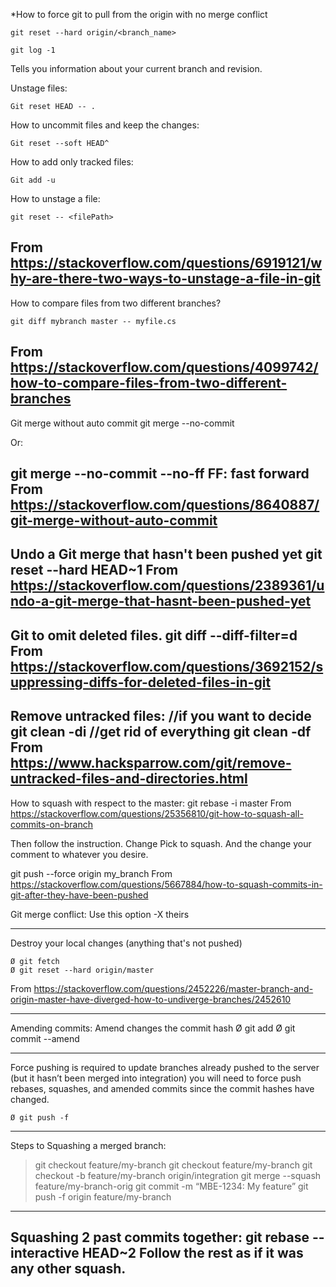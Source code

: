 *How to force git to pull from the origin with no merge conflict
```git
git reset --hard origin/<branch_name>
```


```git
git log -1
```

Tells you information about your current branch and revision. 



Unstage files:
```git
Git reset HEAD -- .
```

How to uncommit files and keep the changes:
```git
Git reset --soft HEAD^
```

How to add only tracked files:
```git
Git add -u
```


How to unstage a file: 
```git
git reset -- <filePath>
```
From <https://stackoverflow.com/questions/6919121/why-are-there-two-ways-to-unstage-a-file-in-git> 
----------
How to compare files from two different branches?
```git
git diff mybranch master -- myfile.cs
```
From <https://stackoverflow.com/questions/4099742/how-to-compare-files-from-two-different-branches> 
----------
Git merge without auto commit
git merge <branch> --no-commit

Or: 

git merge <branch> --no-commit --no-ff
FF: fast forward
From <https://stackoverflow.com/questions/8640887/git-merge-without-auto-commit> 
-----------
Undo a Git merge that hasn't been pushed yet
git reset --hard HEAD~1
From <https://stackoverflow.com/questions/2389361/undo-a-git-merge-that-hasnt-been-pushed-yet> 
----------------
Git to omit deleted files.
git diff --diff-filter=d
From <https://stackoverflow.com/questions/3692152/suppressing-diffs-for-deleted-files-in-git> 
----------------
Remove untracked files:
//if you want to decide
git clean -di
//get rid of everything
git clean -df
From <https://www.hacksparrow.com/git/remove-untracked-files-and-directories.html> 
-----------------


How to squash with respect to the master:
git rebase -i master
From <https://stackoverflow.com/questions/25356810/git-how-to-squash-all-commits-on-branch> 

Then follow the instruction. 
Change Pick to squash.
And the change your comment to whatever you desire.

git push --force origin my_branch
From <https://stackoverflow.com/questions/5667884/how-to-squash-commits-in-git-after-they-have-been-pushed> 


Git  merge conflict:
Use this option
-X theirs

------------------------------------------------------
Destroy your local changes (anything that's not pushed)

	Ø git fetch
	Ø git reset --hard origin/master

From <https://stackoverflow.com/questions/2452226/master-branch-and-origin-master-have-diverged-how-to-undiverge-branches/2452610> 

----------------------
Amending commits:
Amend changes the commit hash
	Ø git add
	Ø git commit --amend

-----------------------------------------------
Force pushing is required to update branches already pushed to the server (but it hasn’t been merged into integration) you will need to force push rebases, squashes, and amended commits since the commit hashes have changed.

	Ø git push -f
-------------------

Steps to Squashing a merged branch:

> git checkout feature/my-branch
> git checkout feature/my-branch
> git checkout -b feature/my-branch origin/integration
> git merge --squash feature/my-branch-orig
> git commit -m “MBE-1234: My feature”
> git push -f origin feature/my-branch



-----------------------------
Squashing 2 past commits together:
git rebase --interactive HEAD~2
Follow the rest as if it was any other squash. 
-------------------
